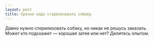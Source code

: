 ```yaml
---
layout: post 
title: Срочно надо стерилизовать собаку 
--- 
```

Давно нужно стерилизовать собаку, но никак не решусь заказать. Может кто подскажет — хорошая затея или нет? Делитесь опытом.
